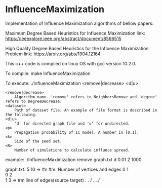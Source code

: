 # InfluenceMaximization
Implementation of Influence Maximization algorithms of bellow papers:

Maximum Degree Based Heuristics for Influence Maximization
link: https://ieeexplore.ieee.org/abstract/document/8566515

High Quality Degree Based Heuristics for the Influence Maximization Problem
link: https://arxiv.org/abs/1904.12164

This c++ code is compiled on linux OS with gcc version 10.2.0.

To compile:
	make InfluenceMaximization
	
To execute:
	./InfluenceMaximization <remove|decrease> <dataset> <d|u> <p> <k> <R>
	
	<remove|decrease>
		Algorithm name. 'remove' refers to NeighborsRemove and 'degree' refers to DegreeDecrease.
	<dataset>
		Path of dataset file. An example of file format is described in the following.	
	<d|u>
		'd' for directed graph file and 'u' for undirected.
	<p>
		Propagation probability of IC model. A number in [0,1].
	<k>
		Size of the seed set.
	<R>
		Number of simulations to calculate influnce spread.
		
example:
	./InfluenceMaximization remove graph.txt d 0.01 2 1000

graph.txt:
5 10  => #n #m: Number of vertices and edges
0 1  \
0 2   \
1 3    => #m line of edges(source target)
. .   /
. .  /

